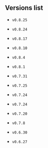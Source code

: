 ## Versions list
- `v0.8.25`
- `v0.8.24`
- `v0.8.17`
- `v0.8.10`
- `v0.8.4`
- `v0.8.1`
- `v0.7.31`
- `v0.7.25`
- `v0.7.24`
- `v0.7.24`
- `v0.7.20`

- `v0.7.8`
- `v0.6.30`

- `v0.6.27`











